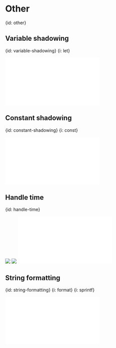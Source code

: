 # Other
{id: other}

## Variable shadowing
{id: variable-shadowing}
{i: let}

![](examples/other/shadowing.rs)

## Constant shadowing
{id: constant-shadowing}
{i: const}

![](examples/intro/constant_shadowing.rs)

## Handle time
{id: handle-time}

![](examples/handle-time/Cargo.lock)
![](examples/handle-time/Cargo.toml)
![](examples/handle-time/src/main.rs)

## String formatting
{id: string-formatting}
{i: format}
{i: sprintf}

![](examples/intro/string_formatting.rs)

